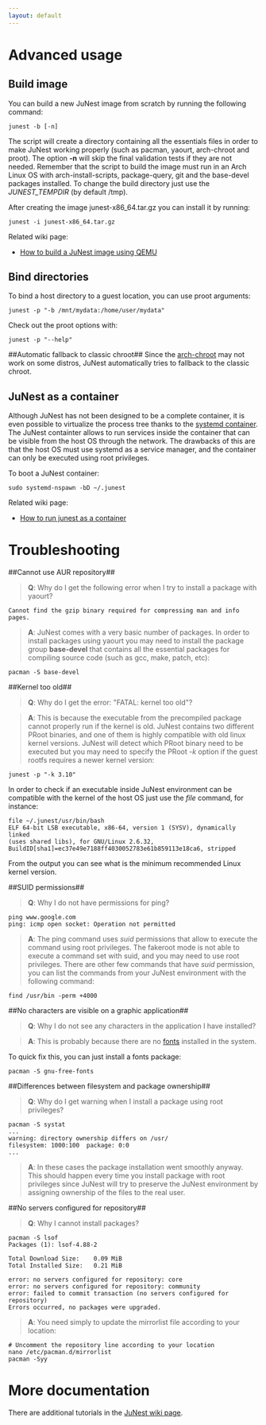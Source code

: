 ```yaml
---
layout: default
---
```


Advanced usage
============

## Build image ##
You can build a new JuNest image from scratch by running the following command:

    junest -b [-n]

The script will create a directory containing all the essentials
files in order to make JuNest working properly (such as pacman, yaourt, arch-chroot and proot).
The option **-n** will skip the final validation tests if they are not needed.
Remember that the script to build the image must run in an Arch Linux OS with
arch-install-scripts, package-query, git and the base-devel packages installed.
To change the build directory just use the *JUNEST_TEMPDIR* (by default /tmp).

After creating the image junest-x86\_64.tar.gz you can install it by running:

    junest -i junest-x86_64.tar.gz

Related wiki page:

- [How to build a JuNest image using QEMU](https://github.com/fsquillace/junest/wiki/How-to-build-a-JuNest-image-using-QEMU)

## Bind directories ##
To bind a host directory to a guest location, you can use proot arguments:

    junest -p "-b /mnt/mydata:/home/user/mydata"

Check out the proot options with:

    junest -p "--help"

##Automatic fallback to classic chroot##
Since the [arch-chroot](https://wiki.archlinux.org/index.php/Chroot) may not work
on some distros, JuNest automatically tries to fallback to the classic chroot.

## JuNest as a container ##
Although JuNest has not been designed to be a complete container, it is even possible to
virtualize the process tree thanks to the [systemd container](https://wiki.archlinux.org/index.php/Systemd-nspawn).
The JuNest containter allows to run services inside the container that can be
visible from the host OS through the network.
The drawbacks of this are that the host OS must use systemd as a service manager,
and the container can only be executed using root privileges.

To boot a JuNest container:

    sudo systemd-nspawn -bD ~/.junest

Related wiki page:

- [How to run junest as a container](https://github.com/fsquillace/junest/wiki/How-to-run-JuNest-as-a-container)

Troubleshooting
===============

##Cannot use AUR repository##

> **Q**: Why do I get the following error when I try to install a package with yaourt?

    Cannot find the gzip binary required for compressing man and info pages.

> **A**: JuNest comes with a very basic number of packages.
In order to install packages using yaourt you may need to install the package group **base-devel**
that contains all the essential packages for compiling source code (such as gcc, make, patch, etc):

    pacman -S base-devel

##Kernel too old##

> **Q**: Why do I get the error: "FATAL: kernel too old"?

> **A**: This is because the executable from the precompiled package cannot
properly run if the kernel is old.
JuNest contains two different PRoot binaries, and one of them is highly compatible
with old linux kernel versions. JuNest will detect which PRoot binary need to be
executed but you may need to specify the PRoot *-k* option if the guest rootfs
requires a newer kernel version:

    junest -p "-k 3.10"

In order to check if an executable inside JuNest environment can be compatible
with the kernel of the host OS just use the *file* command, for instance:

    file ~/.junest/usr/bin/bash
    ELF 64-bit LSB executable, x86-64, version 1 (SYSV), dynamically linked
    (uses shared libs), for GNU/Linux 2.6.32,
    BuildID[sha1]=ec37e49e7188ff4030052783e61b859113e18ca6, stripped

From the output you can see what is the minimum recommended Linux kernel version.

##SUID permissions##
> **Q**: Why I do not have permissions for ping?

    ping www.google.com
    ping: icmp open socket: Operation not permitted

> **A**: The ping command uses *suid* permissions that allow to execute the command using
root privileges. The fakeroot mode is not able to execute a command set with suid,
and you may need to use root privileges. There are other few commands that
have *suid* permission, you can list the commands from your JuNest environment
with the following command:

    find /usr/bin -perm +4000

##No characters are visible on a graphic application##

> **Q**: Why I do not see any characters in the application I have installed?

> **A**: This is probably because there are no
[fonts](https://wiki.archlinux.org/index.php/Font_Configuration) installed in
the system.

To quick fix this, you can just install a fonts package:

    pacman -S gnu-free-fonts

##Differences between filesystem and package ownership##

> **Q**: Why do I get warning when I install a package using root privileges?

    pacman -S systat
    ...
    warning: directory ownership differs on /usr/
    filesystem: 1000:100  package: 0:0
    ...

> **A**: In these cases the package installation went smoothly anyway.
This should happen every time you install package with root privileges
since JuNest will try to preserve the JuNest environment by assigning ownership
of the files to the real user.

##No servers configured for repository##

> **Q**: Why I cannot install packages?

    pacman -S lsof
    Packages (1): lsof-4.88-2

    Total Download Size:    0.09 MiB
    Total Installed Size:   0.21 MiB

    error: no servers configured for repository: core
    error: no servers configured for repository: community
    error: failed to commit transaction (no servers configured for repository)
    Errors occurred, no packages were upgraded.

> **A**: You need simply to update the mirrorlist file according to your location:

    # Uncomment the repository line according to your location
    nano /etc/pacman.d/mirrorlist
    pacman -Syy

More documentation
==================
There are additional tutorials in the
[JuNest wiki page](https://github.com/fsquillace/junest/wiki).
